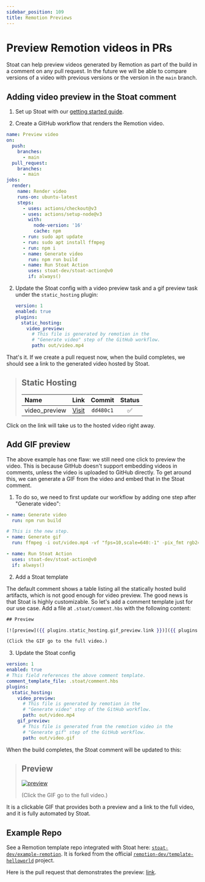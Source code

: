 ```yaml
---
sidebar_position: 109
title: Remotion Previews
---
```


# Preview Remotion videos in PRs

Stoat can help preview videos generated by Remotion as part of the build in a comment on any pull request. In the future we
will be able to compare versions of a video with previous versions or the version in the `main` branch.

## Adding video preview in the Stoat comment

1. Set up Stoat with our [getting started guide](../installation).

2. Create a GitHub workflow that renders the Remotion video.

  ```yaml
  name: Preview video
  on:
    push:
      branches:
        - main
    pull_request:
      branches:
        - main
  jobs:
    render:
      name: Render video
      runs-on: ubuntu-latest
      steps:
        - uses: actions/checkout@v3
        - uses: actions/setup-node@v3
          with:
            node-version: '16'
            cache: npm
        - run: sudo apt update
        - run: sudo apt install ffmpeg
        - run: npm i
        - name: Generate video
          run: npm run build
        - name: Run Stoat Action
          uses: stoat-dev/stoat-action@v0
          if: always()
  ```

2. Update the Stoat config with a video preview task and a gif preview task under the `static_hosting` plugin:

    ```yaml title=".stoat/config.yaml"
    version: 1
    enabled: true
    plugins:
      static_hosting:
        video_preview:
          # This file is generated by remotion in the
          # "Generate video" step of the GitHub workflow.
          path: out/video.mp4
    ```

That's it. If we create a pull request now, when the build completes, we should see a link to the generated video hosted by Stoat.

> ## Static Hosting
>
> | Name | Link | Commit | Status |
> | :--- | :---: | :---: | :---: |
> | video_preview | [Visit](https://stoat-dev--example-re-cf7a--dd480c1--video-preview.stoat.page/video.mp4) | `dd480c1` | ✅ |

Click on the link will take us to the hosted video right away.

## Add GIF preview

The above example has one flaw: we still need one click to preview the video. This is because GitHub doesn't support embedding videos in comments, unless the video is uploaded to GitHub directly. To get around this, we can generate a GIF from the video and embed that in the Stoat comment.

1. To do so, we need to first update our workflow by adding one step after "Generate video":

  ```yaml
  - name: Generate video
    run: npm run build

  # This is the new step.
  - name: Generate gif
    run: ffmpeg -i out/video.mp4 -vf "fps=10,scale=640:-1" -pix_fmt rgb24 out/video.gif

  - name: Run Stoat Action
    uses: stoat-dev/stoat-action@v0
    if: always()
  ```

2. Add a Stoat template

The default comment shows a table listing all the statically hosted build artifacts, which is not good enough for video preview. The good news is that Stoat is highly customizable. So let's add a comment template just for our use case. Add a file at `.stoat/comment.hbs` with the following content:

  ```hbs
  ## Preview

  [![preview]({{ plugins.static_hosting.gif_preview.link }})]({{ plugins.static_hosting.video_preview.link }})

  (Click the GIF go to the full video.)
  ```

3. Update the Stoat config

  ```yaml
  version: 1
  enabled: true
  # This field references the above comment template.
  comment_template_file: .stoat/comment.hbs
  plugins:
    static_hosting:
      video_preview:
        # This file is generated by remotion in the
        # "Generate video" step of the GitHub workflow.
        path: out/video.mp4
      gif_preview:
        # This file is generated from the remotion video in the
        # "Generate gif" step of the GitHub workflow.
        path: out/video.gif
  ```

When the build completes, the Stoat comment will be updated to this:

> ## Preview
>
> [![preview](https://stoat-dev--example-re-cf7a--82a63d3--gif-preview.stoat.page/video.gif)](https://stoat-dev--example-re-cf7a--82a63d3--video-preview.stoat.page/video.mp4)
>
> (Click the GIF go to the full video.)

It is a clickable GIF that provides both a preview and a link to the full video, and it is fully automated by Stoat.

## Example Repo

See a Remotion template repo integrated with Stoat here: [`stoat-dev/example-remotion`](https://github.com/stoat-dev/example-remotion). It is forked from the official [`remotion-dev/template-helloworld`](https://github.com/remotion-dev/template-helloworld) project.

Here is the pull request that demonstrates the preview: [link](https://github.com/stoat-dev/example-remotion/pull/1).
